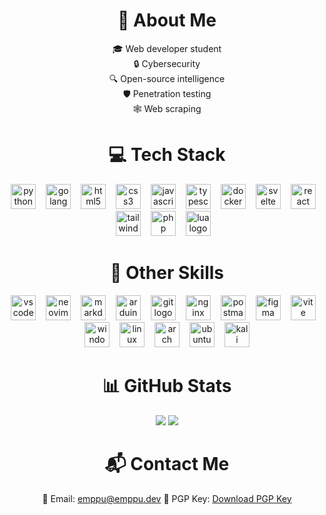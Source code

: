 <div align="center">

# 💫 About Me
🎓 Web developer student<br>🔒 Cybersecurity<br>🔍 Open-source intelligence<br>🛡️ Penetration testing<br>🕸️ Web scraping

# 💻 Tech Stack
<img src="https://skillicons.dev/icons?i=py" height="40" alt="python logo"/><img width="12" />
<img src="https://skillicons.dev/icons?i=go" height="40" alt="golang logo"/><img width="12" />
<img src="https://skillicons.dev/icons?i=html" height="40" alt="html5 logo"/><img width="12" />
<img src="https://skillicons.dev/icons?i=css" height="40" alt="css3 logo"/><img width="12" />
<img src="https://skillicons.dev/icons?i=js" height="40" alt="javascript logo"/><img width="12" />
<img src="https://skillicons.dev/icons?i=ts" height="40" alt="typescript logo"/><img width="12" />
<img src="https://skillicons.dev/icons?i=docker" height="40" alt="docker logo"/><img width="12" />
<img src="https://skillicons.dev/icons?i=svelte" height="40" alt="svelte logo"/><img width="12" />
<img src="https://skillicons.dev/icons?i=react" height="40" alt="react logo"/><img width="12" />
<img src="https://skillicons.dev/icons?i=tailwind" height="40" alt="tailwind logo"/><img width="12" />
<img src="https://skillicons.dev/icons?i=php" height="40" alt="php logo"/><img width="12" />
<img src="https://skillicons.dev/icons?i=lua" height="40" alt="lua logo"/><img width="12" />

# 🌟 Other Skills
<img src="https://skillicons.dev/icons?i=vscode" height="40" alt="vscode logo"/><img width="12" />
<img src="https://skillicons.dev/icons?i=neovim" height="40" alt="neovim logo"/><img width="12" />
<img src="https://skillicons.dev/icons?i=md" height="40" alt="markdown logo"/><img width="12" />
<img src="https://skillicons.dev/icons?i=arduino" height="40" alt="arduino logo"/><img width="12" />
<img src="https://skillicons.dev/icons?i=git" height="40" alt="git logo"/><img width="12" />
<img src="https://skillicons.dev/icons?i=nginx" height="40" alt="nginx logo"/><img width="12" />
<img src="https://skillicons.dev/icons?i=postman" height="40" alt="postman logo"/><img width="12" />
<img src="https://skillicons.dev/icons?i=figma" height="40" alt="figma logo"/><img width="12" />
<img src="https://skillicons.dev/icons?i=vite" height="40" alt="vite logo"/><img width="12" />
<img src="https://skillicons.dev/icons?i=windows" height="40" alt="windows logo"/><img width="12" />
<img src="https://skillicons.dev/icons?i=linux" height="40" alt="linux logo"/><img width="12" />
<img src="https://skillicons.dev/icons?i=arch" height="40" alt="arch logo"/><img width="12" />
<img src="https://skillicons.dev/icons?i=ubuntu" height="40" alt="ubuntu logo"/><img width="12" />
<img src="https://skillicons.dev/icons?i=kali" height="40" alt="kali logo"/>

# 📊 GitHub Stats
![](https://github-readme-stats.vercel.app/api?username=emppu-dev&theme=transparent&layout=compact&hide_border=true)
![](https://github-readme-stats.vercel.app/api/top-langs?username=emppu-dev&theme=transparent&layout=compact&hide_border=true)
# 📬 Contact Me
📧 Email: [emppu@emppu.dev](mailto:emppu@emppu.dev)
🔑 PGP Key: [Download PGP Key](https://emppu.dev/pgp.asc)

</div>
